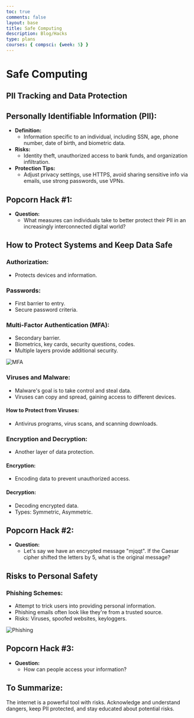 ```yaml
---
toc: true
comments: false
layout: base
title: Safe Computing
description: Blog/Hacks
type: plans
courses: { compsci: {week: 5} }
---
```


# Safe Computing 

## PII Tracking and Data Protection

## Personally Identifiable Information (PII):
- **Definition:**
  - Information specific to an individual, including SSN, age, phone number, date of birth, and biometric data.
- **Risks:**
  - Identity theft, unauthorized access to bank funds, and organization infiltration.
- **Protection Tips:**
  - Adjust privacy settings, use HTTPS, avoid sharing sensitive info via emails, use strong passwords, use VPNs.

## Popcorn Hack #1:
- **Question:**
  - What measures can individuals take to better protect their PII in an increasingly interconnected digital world?

## How to Protect Systems and Keep Data Safe

### Authorization:
- Protects devices and information.

### Passwords:
- First barrier to entry.
- Secure password criteria.

### Multi-Factor Authentication (MFA):
- Secondary barrier.
- Biometrics, key cards, security questions, codes.
- Multiple layers provide additional security.

![MFA](https://files.catbox.moe/0vi690.png)

### Viruses and Malware:
- Malware's goal is to take control and steal data.
- Viruses can copy and spread, gaining access to different devices.

#### How to Protect from Viruses:
- Antivirus programs, virus scans, and scanning downloads.

### Encryption and Decryption:
- Another layer of data protection.

#### Encryption:
- Encoding data to prevent unauthorized access.

#### Decryption:
- Decoding encrypted data.
- Types: Symmetric, Asymmetric.

## Popcorn Hack #2:
- **Question:**
  - Let's say we have an encrypted message "mjqqt". If the Caesar cipher shifted the letters by 5, what is the original message?

## Risks to Personal Safety

### Phishing Schemes:
- Attempt to trick users into providing personal information.
- Phishing emails often look like they're from a trusted source.
- Risks: Viruses, spoofed websites, keyloggers.

![Phishing](https://files.catbox.moe/ioa7xo.png)

## Popcorn Hack #3:
- **Question:**
  - How can people access your information?

## To Summarize:
The internet is a powerful tool with risks. Acknowledge and understand dangers, keep PII protected, and stay educated about potential risks.

